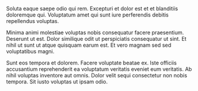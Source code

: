 Soluta eaque saepe odio qui rem. Excepturi et dolor est et et blanditiis doloremque qui. Voluptatum amet qui sunt iure perferendis debitis repellendus voluptas.
 Minima animi molestiae voluptas nobis consequatur facere praesentium. Deserunt ut est. Dolor similique odit ut perspiciatis consequatur ut sint. Et nihil ut sunt ut atque quisquam earum est. Et vero magnam sed sed voluptatibus magni.
 Sunt eos tempora et dolorem. Facere voluptate beatae ex. Iste officiis accusantium reprehenderit ea voluptatum veritatis eveniet eum veritatis. Ab nihil voluptas inventore aut omnis. Dolor velit sequi consectetur non nobis tempora. Sit iusto voluptas ut ipsam odio.